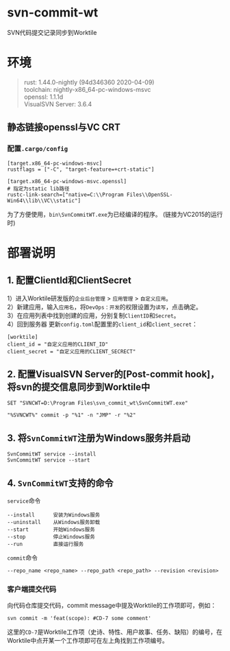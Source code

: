 # svn-commit-wt
SVN代码提交记录同步到Worktile
# 环境
> rust: 1.44.0-nightly (94d346360 2020-04-09)  
> toolchain: nightly-x86_64-pc-windows-msvc  
> openssl: 1.1.1d  
> VisualSVN Server: 3.6.4
## 静态链接openssl与VC CRT
### 配置`.cargo/config`
```
[target.x86_64-pc-windows-msvc]
rustflags = ["-C", "target-feature=+crt-static"]

[target.x86_64-pc-windows-msvc.openssl]
# 指定为static lib路径
rustc-link-search=["native=C:\\Program Files\\OpenSSL-Win64\\lib\\VC\\static"]
```
为了方便使用，`bin\SvnCommitWT.exe`为已经编译的程序。 (链接为VC2015的运行时)
# 部署说明
## 1. 配置ClientId和ClientSecret
1）进入Worktile研发版的`企业后台管理` > `应用管理` > `自定义应用`。  
2）新建应用，输入`应用名`，将`DevOps：开发`的权限设置为`读写`，点击确定。  
3）在应用列表中找到创建的应用，分别复制`ClientID`和`Secret`。  
4）回到服务器
更新`config.toml`配置里的`client_id`和`client_secret`：
```
[worktile]
client_id = "自定义应用的CLIENT_ID"
client_secret = "自定义应用的CLIENT_SECRECT"
```
## 2. 配置VisualSVN Server的[Post-commit hook]，将svn的提交信息同步到Worktile中
```
SET "SVNCWT=D:\Program Files\svn_commit_wt\SvnCommitWT.exe"

"%SVNCWT%" commit -p "%1" -n "JMP" -r "%2"
```
## 3. 将`SvnCommitWT`注册为Windows服务并启动
```
SvnCommitWT service --install
SvnCommitWT service --start
```
## 4. `SvnCommitWT`支持的命令
`service`命令
```
--install      安装为Windows服务
--uninstall    从Windows服务卸载
--start        开始Windows服务
--stop         停止Windows服务
--run          直接运行服务
```
`commit`命令
```
--repo_name <repo_name> --repo_path <repo_path> --revision <revision>
```
### 客户端提交代码
向代码仓库提交代码，commit message中提及Worktile的工作项即可，例如：
```
svn commit -m 'feat(scope): #CD-7 some comment'
```
这里的`CD-7`是Worktile工作项（史诗、特性、用户故事、任务、缺陷）的编号，在Worktile中点开某一个工作项即可在左上角找到工作项编号。
